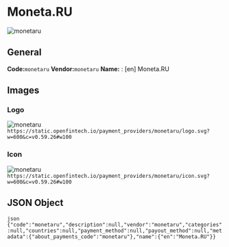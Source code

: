 # Moneta.RU 
![monetaru](https://static.openfintech.io/payment_providers/monetaru/logo.svg?w=600&c=v0.59.26#w100) 
## General 
**Code:**`monetaru` 
**Vendor:**`monetaru` 
**Name:** 
:	[en] Moneta.RU 
## Images 
### Logo 
![monetaru](https://static.openfintech.io/payment_providers/monetaru/logo.svg?w=600&c=v0.59.26#w100) 
``` https://static.openfintech.io/payment_providers/monetaru/logo.svg?w=600&c=v0.59.26#w100 ``` 
### Icon 
![monetaru](https://static.openfintech.io/payment_providers/monetaru/icon.svg?w=600&c=v0.59.26#w100) 
``` https://static.openfintech.io/payment_providers/monetaru/icon.svg?w=600&c=v0.59.26#w100 ``` 
## JSON Object 
```json {"code":"monetaru","description":null,"vendor":"monetaru","categories":null,"countries":null,"payment_method":null,"payout_method":null,"metadata":{"about_payments_code":"monetaru"},"name":{"en":"Moneta.RU"}} ``` 
